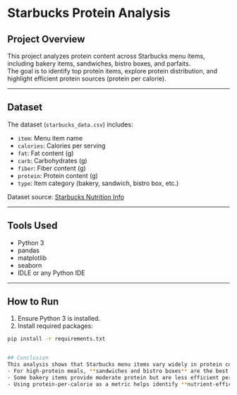 # Starbucks Protein Analysis

## Project Overview
This project analyzes protein content across Starbucks menu items, including bakery items, sandwiches, bistro boxes, and parfaits.  
The goal is to identify top protein items, explore protein distribution, and highlight efficient protein sources (protein per calorie).

---

## Dataset
The dataset (`starbucks_data.csv`) includes:

- `item`: Menu item name  
- `calories`: Calories per serving  
- `fat`: Fat content (g)  
- `carb`: Carbohydrates (g)  
- `fiber`: Fiber content (g)  
- `protein`: Protein content (g)  
- `type`: Item category (bakery, sandwich, bistro box, etc.)  

Dataset source: [Starbucks Nutrition Info](https://www.starbucks.com/menu/nutrition)

---

## Tools Used
- Python 3  
- pandas  
- matplotlib  
- seaborn  
- IDLE or any Python IDE  

---

## How to Run
1. Ensure Python 3 is installed.  
2. Install required packages:
```bash
pip install -r requirements.txt


## Conclusion
This analysis shows that Starbucks menu items vary widely in protein content.
- For high-protein meals, **sandwiches and bistro boxes** are the best options.
- Some bakery items provide moderate protein but are less efficient per calorie.
- Using protein-per-calorie as a metric helps identify **nutrient-efficient choices** for a balanced diet.

